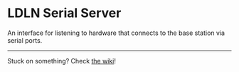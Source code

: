 # LDLN Serial Server

An interface for listening to hardware that connects to the base station via serial ports.

<hr />

Stuck on something? Check [the wiki](https://github.com/LDLN/core/wiki)!
